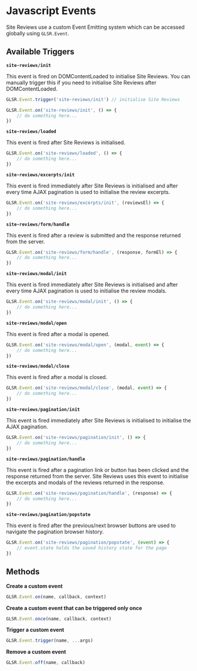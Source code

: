 # Javascript Events

Site Reviews use a custom Event Emitting system which can be accessed globally using `GLSR.Event`.

## Available Triggers

**`site-reviews/init`**

This event is fired on DOMContentLoaded to initialise Site Reviews. You can manually trigger this if you need to initialise Site Reviews after DOMContentLoaded.

```js
GLSR.Event.trigger('site-reviews/init') // initialise Site Reviews
```

```js
GLSR.Event.on('site-reviews/init', () => {
    // do something here...
})
```

**`site-reviews/loaded`**

This event is fired after Site Reviews is initialised.

```js
GLSR.Event.on('site-reviews/loaded', () => {
    // do something here...
})
```

**`site-reviews/excerpts/init`**

This event is fired immediately after Site Reviews is initialised and after every time AJAX pagination is used to initialise the review excerpts.

```js
GLSR.Event.on('site-reviews/excerpts/init', (reviewsEl) => {
    // do something here...
})
```

**`site-reviews/form/handle`**

This event is fired after a review is submitted and the response returned from the server.

```js
GLSR.Event.on('site-reviews/form/handle', (response, formEl) => {
    // do something here...
})
```

**`site-reviews/modal/init`**

This event is fired immediately after Site Reviews is initialised and after every time AJAX pagination is used to initialise the review modals.

```js
GLSR.Event.on('site-reviews/modal/init', () => {
    // do something here...
})
```

**`site-reviews/modal/open`**

This event is fired after a modal is opened.

```js
GLSR.Event.on('site-reviews/modal/open', (modal, event) => {
    // do something here...
})
```

**`site-reviews/modal/close`**

This event is fired after a modal is closed.

```js
GLSR.Event.on('site-reviews/modal/close', (modal, event) => {
    // do something here...
})
```

**`site-reviews/pagination/init`**

This event is fired immediately after Site Reviews is initialised to initialise the AJAX pagination.

```js
GLSR.Event.on('site-reviews/pagination/init', () => {
    // do something here...
})
```

**`site-reviews/pagination/handle`**

This event is fired after a pagination link or button has been clicked and the response returned from the server. Site Reviews uses this event to initialise the excerpts and modals of the reviews returned in the response.

```js
GLSR.Event.on('site-reviews/pagination/handle', (response) => {
    // do something here...
})
```

**`site-reviews/pagination/popstate`**

This event is fired after the previous/next browser buttons are used to navigate the pagination browser history.

```js
GLSR.Event.on('site-reviews/pagination/popstate', (event) => {
    // event.state holds the saved history state for the page
})
```

## Methods

**Create a custom event**

```js
GLSR.Event.on(name, callback, context)
```

**Create a custom event that can be triggered only once**

```js
GLSR.Event.once(name, callback, context)
```

**Trigger a custom event**

```js
GLSR.Event.trigger(name, ...args)
```

**Remove a custom event**

```js
GLSR.Event.off(name, callback)
```
